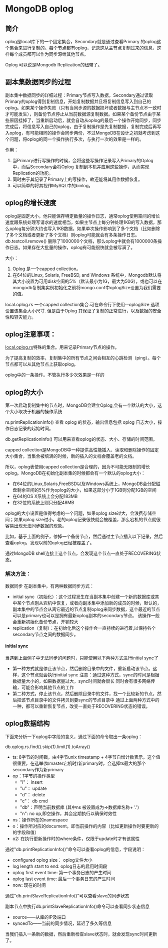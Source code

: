 # MongoDB oplog

## 简介

oplog是local库下的一个固定集合，Secondary就是通过查看Primary 的oplog这个集合来进行复制的。每个节点都有oplog，记录这从主节点复制过来的信息，这样每个成员都可以作为同步源给其他节点。

Oplog 可以说是Mongodb Replication的纽带了。

## 副本集数据同步的过程

副本集中数据同步的详细过程：Primary节点写入数据，Secondary通过读取Primary的oplog得到复制信息，开始复制数据并且将复制信息写入到自己的oplog。如果某个操作失败（只有当同步源的数据损坏或者数据与主节点不一致时才可能发生），则备份节点停止从当前数据源复制数据。如果某个备份节点由于某些原因挂掉了，当重新启动后，就会自动从oplog的最后一个操作开始同步，同步完成后，将信息写入自己的oplog，由于复制操作是先复制数据，复制完成后再写入oplog，有可能相同的操作会同步两份，不过MongoDB在设计之初就考虑到这个问题，将oplog的同一个操作执行多次，与执行一次的效果是一样的。

作用：
1. 当Primary进行写操作的时候，会将这些写操作记录写入Primary的Oplog 中，而后Secondary会将Oplog 复制到本机并应用这些操作，从而实现Replication的功能。
2. 同时由于其记录了Primary上的写操作，故还能将其用作数据恢复。
3. 可以简单的将其视作MySQL中的binlog。

## oplog的增长速度

oplog是固定大小，他只能保存特定数量的操作日志，通常oplog使用空间的增长速度跟系统处理写请求的速度相当，如果主节点上每分钟处理1KB的写入数据，那么oplog每分钟大约也写入1KB数据。如果单次操作影响到了多个文档（比如删除了多个文档或者更新了多个文档）则oplog可能就会有多条操作日志。db.testcoll.remove() 删除了1000000个文档，那么oplog中就会有1000000条操作日志。如果存在大批量的操作，oplog有可能很快就会被写满了。

大小：
1. Oplog 是一个capped collection。
2. 在64位的Linux, Solaris, FreeBSD, and Windows 系统中，Mongodb默认将其大小设置为可用disk空间的5%（默认最小为1G，最大为50G），或也可以在mongodb复制集实例初始化之前将mongo.conf中oplogSize设置为我们需要的值。

local.oplog.rs 一个capped collection集合.可在命令行下使用--oplogSize 选项设置该集合大小尺寸.
但是由于Oplog 其保证了复制的正常进行，以及数据的安全性和容灾能力。

## oplog注意事项：

[local.oplog.rs](http://docs.mongoing.com/manual-zh/reference/local-database.html#local.oplog.rs)特殊的集合。用来记录Primary节点的操作。

为了提高复制的效率，复制集中的所有节点之间会相互的心跳检测（ping）。每个节点都可以从其他节点上获取oplog。

oplog中的一条操作。不管执行多少次效果是一样的

## oplog的大小

第一次启动复制集中的节点时，MongoDB会建立Oplog,会有一个默认的大小，这个大小取决于机器的操作系统

rs.printReplicationInfo()     查看 oplog 的状态，输出信息包括 oplog 日志大小，操作日志记录的起始时间。

db.getReplicationInfo()   可以用来查看oplog的状态、大小、存储的时间范围。

capped collection是MongoDB中一种提供高性能插入、读取和删除操作的固定大小集合，当集合被填满的时候，新的插入的文档会覆盖老的文档。

所以，oplog表使用capped collection是合理的，因为不可能无限制的增长oplog。MongoDB在初始化副本集的时候都会有一个默认的oplog大小：

- 在64位的Linux,Solaris,FreeBSD以及Windows系统上，MongoDB会分配磁盘剩余空间的5%作为oplog的大小，如果这部分小于1GB则分配1GB的空间
- 在64的OS X系统上会分配183MB
- 在32位的系统上则只分配48MB

oplog的大小设置是值得考虑的一个问题，如果oplog size过大，会浪费存储空间；如果oplog size过小，老的oplog记录很快就会被覆盖，那么宕机的节点就很容易出现无法同步数据的现象。

比如，基于上面的例子，停掉一个备份节点，然后通过主节点插入以下记录，然后查看oplog，发现以前的oplog已经被覆盖了。

通过MongoDB shell连接上这个节点，会发现这个节点一直处于RECOVERING状态。

### 解决方法：

数据同步
在副本集中，有两种数据同步方式：

- initial sync（初始化）：这个过程发生在当副本集中创建一个新的数据库或其中某个节点刚从宕机中恢复，或者向副本集中添加新的成员的时候，默认的，副本集中的节点会从离它最近的节点复制oplog来同步数据，这个最近的节点可以是primary也可以是拥有最新oplog副本的secondary节点。
该操作一般会重新初始化备份节点，开销较大
- replication（复制）：在初始化后这个操作会一直持续的进行着,以保持各个secondary节点之间的数据同步。

#### initial sync
当遇到上面例子中无法同步的问题时，只能使用以下两种方式进行initial sync了

- 第一种方式就是停止该节点，然后删除目录中的文件，重新启动该节点。这样，这个节点就会执行initial sync
注意：通过这种方式，sync的时间是根据数据量大小的，如果数据量过大，sync时间就会很长
同时会有很多网络传输，可能会影响其他节点的工作
- 第二种方式，停止该节点，然后删除目录中的文件，找一个比较新的节点，然后把该节点目录中的文件拷贝到要sync的节点目录中
通过上面两种方式中的一种，都可以重新恢复节点，改变一直处于RECOVERING状态的错误。

## oplog数据结构

下面来分析一下oplog中字段的含义，通过下面的命令取出一条oplog：

db.oplog.rs.find().skip(1).limit(1).toArray()
- ts: 8字节的时间戳，由4字节unix timestamp + 4字节自增计数表示。这个值很重要，在选举(如master宕机时)新primary时，会选择ts最大的那个secondary作为新primary
- op：1字节的操作类型
   - "i"： insert
   - "u"： update
   - "d"： delete
   - "c"： db cmd
   - "db"：声明当前数据库 (其中ns 被设置成为=>数据库名称+ '.')
   - "n": no op,即空操作，其会定期执行以确保时效性
- ns：操作所在的namespace
- o：操作所对应的document，即当前操作的内容（比如更新操作时要更新的的字段和值）
- o2: 在执行更新操作时的where条件，仅限于update时才有该属性

通过"db.printReplicationInfo()"命令可以查看oplog的信息，字段说明：

- configured oplog size： oplog文件大小
- log length start to end: oplog日志的启用时间段
- oplog first event time: 第一个事务日志的产生时间
- oplog last event time: 最后一个事务日志的产生时间
- now: 现在的时间

通过"db.printSlaveReplicationInfo()"可以查看slave的同步状态

副本节点中执行db.printSlaveReplicationInfo()命令可以查看同步状态信息

- source——从库的IP及端口
- syncedTo——当前的同步情况，延迟了多久等信息

当我们插入一条新的数据，然后重新检查slave状态时，就会发现sync时间更新了。